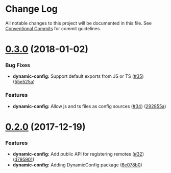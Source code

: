 # Change Log

All notable changes to this project will be documented in this file.
See [Conventional Commits](https://conventionalcommits.org) for commit guidelines.

<a name="0.3.0"></a>
# [0.3.0](https://github.com/creditkarma/thrift-server/compare/v0.2.0...v0.3.0) (2018-01-02)


### Bug Fixes

* **dynamic-config:** Support default exports from JS or TS ([#35](https://github.com/creditkarma/thrift-server/issues/35)) ([55e525a](https://github.com/creditkarma/thrift-server/commit/55e525a))


### Features

* **dynamic-config:** Allow js and ts files as config sources ([#34](https://github.com/creditkarma/thrift-server/issues/34)) ([292855a](https://github.com/creditkarma/thrift-server/commit/292855a))




<a name="0.2.0"></a>
# [0.2.0](https://github.com/creditkarma/thrift-server/compare/v0.1.3...v0.2.0) (2017-12-19)


### Features

* **dynamic-config:** Add public API for registering remotes ([#32](https://github.com/creditkarma/thrift-server/issues/32)) ([d795901](https://github.com/creditkarma/thrift-server/commit/d795901))
* **dynamic-config:** Adding DynamicConfig package ([6e078b0](https://github.com/creditkarma/thrift-server/commit/6e078b0))
